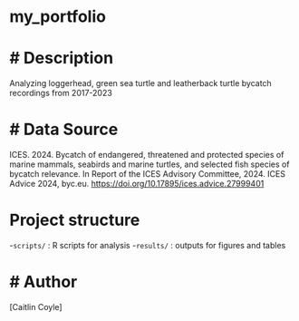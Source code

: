 # my_portfolio

# # Description 

Analyzing loggerhead, green sea turtle and leatherback turtle bycatch recordings
from 2017-2023 

# # Data Source

ICES. 2024. Bycatch of endangered, threatened and protected species of marine 
mammals, seabirds and marine turtles, and selected fish species of bycatch relevance. 
In Report of the ICES Advisory Committee, 2024. ICES Advice 2024, 
byc.eu. https://doi.org/10.17895/ices.advice.27999401

# Project structure

-`scripts/` : R scripts for analysis 
-`results/` : outputs for figures and tables

# # Author

[Caitlin Coyle]

